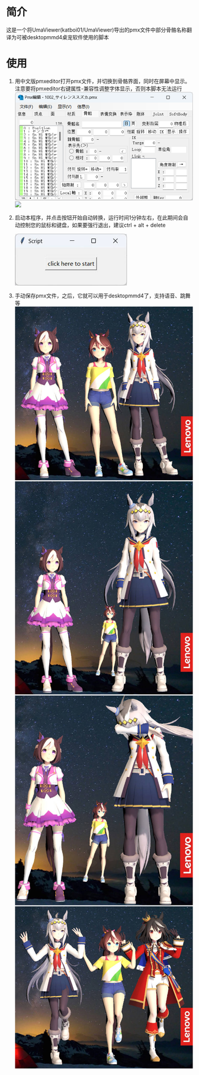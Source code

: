 # 简介

这是一个将UmaViewer(katboi01/UmaViewer)导出的pmx文件中部分骨骼名称翻译为可被desktopmmd4桌宠软件使用的脚本

# 使用

1. 用中文版pmxeditor打开pmx文件，并切换到骨骼界面，同时在屏幕中显示。
   注意要将pmxeditor右键属性-兼容性调整字体显示，否则本脚本无法运行
   ![](image/README/pmxeditor_bone.png)![](image/README/change_method.png)
2. 启动本程序，并点击按钮开始自动转换，运行时间1分钟左右，在此期间会自动控制您的鼠标和键盘，如果要强行退出，建议ctrl + alt + delete

   ![](image/README/Snipaste_2024-01-26_23-30-31.jpg)
3. 手动保存pmx文件，之后，它就可以用于desktopmmd4了，支持语音、跳舞等
   ![](image/README/Snipaste_2024-01-24_23-38-40.jpg)
   ![](image/README/Snipaste_2024-01-24_23-39-12.jpg)
   ![](image/README/Snipaste_2024-01-24_23-39-34.jpg)
   ![](image/README/Snipaste_2024-01-24_23-40-51.jpg)
